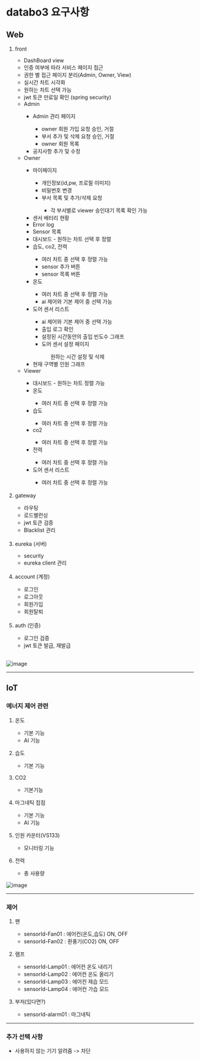 # databo3 요구사항

## Web
<ol>
  <li> front </li>
    <ul>
      <li>DashBoard view</li>
      <li>인증 여부에 따라 서비스 페이지 접근</li>
      <li>권한 별 접근 페이지 분리(Admin, Owner, View)</li>
      <li>실시간 차트 시각화</li>
      <li>원하는 차트 선택 가능</li>
      <li>jwt 토큰 만료일 확인 (spring security)</li>
      <li>Admin</li>
      <ul>
        <li>Admin 관리 페이지</li>
        <ul>
          <li>owner 회원 가입 요청 승인, 거절</li>
          <li>부서 추가 및 삭제 요청 승인, 거절</li>
          <li>owner 회원 목록</li>
        </ul>
        <li>공지사항 추가 및 수정</li>                                                           
      </ul>
      <li>Owner</li>
      <ul>
        <li>마이페이지</li>
        <ul>
          <li>개인정보(id,pw, 프로필 이미지)</li>
          <li>비밀번호 변경</li>
          <li>부서 목록 및 추가/삭제 요청</li>
            <ul>
              <li>각 부서별로 viewer 승인대기 목록 확인 가능</li>
            </ul>
        </ul>
        <li>센서 배터리 현황</li>
        <li>Error log</li>
        <li>Sensor 목록</li>
        <li>대시보드 - 원하는 차트 선택 후 정렬</li>
        <li>습도, co2, 전력</li>
        <ul>
          <li>여러 차트 중 선택 후 정렬 가능</li>
          <li>sensor 추가 버튼</li>
          <li>sensor 목록 버튼</li>
        </ul>
        <li>온도</li>
        <ul>
          <li>여러 차트 중 선택 후 정렬 가능</li>
          <li>ai 제어와 기본 제어 중 선택 가능</li>
        </ul>
        <li>도어 센서 리스트</li>
        <ul>
          <li>ai 제어와 기본 제어 중 선택 가능</li>
          <li>출입 로그 확인</li>
          <li>설정된 시간동안의 출입 빈도수 그래프</li>
          <li>도어 센서 설정 페이지</li>
          <ul>원하는 시간 설정 및 삭제</ul>
        </ul>
        <li>현재 구역별 인원 그래프</li>
      </ul>
      <li>Viewer</li>
      <ul>
        <li>대시보드 - 원하는 차트 정렬 가능</li>
        <li>온도</li>
        <ul>
          <li>여러 차트 중 선택 후 정렬 가능</li>
        </ul>
        <li>습도</li>
        <ul>
          <li>여러 차트 중 선택 후 정렬 가능</li>
        </ul>
        <li>co2</li>
        <ul>
          <li>여러 차트 중 선택 후 정렬 가능</li>
        </ul>
        <li>전력</li>
        <ul>
          <li>여러 차트 중 선택 후 정렬 가능</li>
        </ul>
        <li>도어 센서 리스트</li>
        <ul>
          <li>여러 차트 중 선택 후 정렬 가능</li>
        </ul>
      </ul>
    </ul>
  <br>
  
  <li>gateway</li>
    <ul>
      <li>라우팅</li>
      <li>로드밸런싱</li>
      <li>jwt 토큰 검증</li>
      <li>Blacklist 관리</li>
    </ul>
  <br>
  
  <li>eureka (서버)</li>
    <ul>
      <li>security</li>
      <li>eureka client 관리</li>
    </ul>
  <br>
  
  <li> account (계정) </li>
    <ul>
      <li> 로그인 </li>
      <li> 로그아웃 </li>
      <li> 회원가입 </li>
      <li> 회원탈퇴 </li>
    </ul>
  <br>
  
  <li>auth (인증)</li>
   <ul>
     <li>로그인 검증</li>
     <li>jwt 토큰 발급, 재발급</li>
   </ul>
   <br>
   
</ol>

![image](https://github.com/nhnacademy-aiot1-team3/.github/assets/55538952/5117ab86-0ade-45c5-aa41-85eea4959b38)

--- 

## IoT

### 에너지 제어 관련
1. 온도
    - 기본 기능
    - AI 기능
      
3. 습도
    - 기본 기능
      
4. CO2
    - 기본기능
      
5. 마그네틱 접점
    - 기본 기능
    - AI 기능
      
6. 인원 카운터(VS133)
    - 모니터링 기능
    
5. 전력
    - 총 사용량

![image](https://github.com/nhnacademy-aiot1-team3/.github/assets/55538952/f6423b97-5fc0-4c73-9a1d-829e05433496)

---

### 제어
 1. 팬
    - sensorId-Fan01 : 에어컨(온도,습도) ON, OFF
    - sensorId-Fan02 : 환풍기(CO2) ON, OFF
      
 2. 램프
    - sensorId-Lamp01 : 에어컨 온도 내리기
    - sensorId-Lamp02 : 에어컨 온도 올리기
    - sensorId-Lamp03 : 에어컨 제습 모드
    - sensorId-Lamp04 : 에어컨 가습 모드

  3. 부저(있다면?)
     <br>
     - sensorId-alarm01 : 마그네틱
     
---

### 추가 선택 사항
   - 사용하지 않는 기기 알려줌 -> 차단
